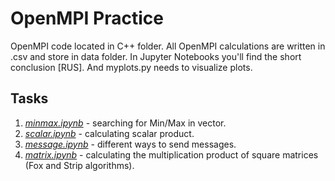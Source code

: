 # OpenMPI Practice
OpenMPI code located in C++ folder. 
All OpenMPI calculations are written in .csv and store in data folder. 
In Jupyter Notebooks you'll find the short conclusion [RUS]. 
And myplots.py needs to visualize plots. 
## Tasks
1. *[minmax.ipynb](https://github.com/Mooncake911/OpenMPI_Practice/blob/master/minmax.ipynb)* - searching for Min/Max in vector.  
2. *[scalar.ipynb](https://github.com/Mooncake911/OpenMPI_Practice/blob/master/scalar.ipynb)* - calculating scalar product.
3. *[message.ipynb](https://github.com/Mooncake911/OpenMPI_Practice/blob/master/message.ipynb)* - different ways to send messages.
4. *[matrix.ipynb](https://github.com/Mooncake911/OpenMPI_Practice/blob/master/matrix.ipynb)* - сalculating the multiplication product of square matrices (Fox and Strip algorithms).
